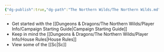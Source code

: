 ```yaml
---
{"dg-publish":true,"dg-path":"The Northern Wilds/The Northern Wilds.md","dg-permalink":"northern-wilds","permalink":"/northern-wilds/","title":"Main","pinned":true,"tags":["DG"]}
---
```



- Get started with the [[Dungeons & Dragons/The Northern Wilds/Player Info/Campaign Starting Guide\|Campaign Starting Guide]]
- Keep in mind the [[Dungeons & Dragons/The Northern Wilds/Player Info/House Rules\|House Rules]]
- View some of the [[Sc\|Sc]]